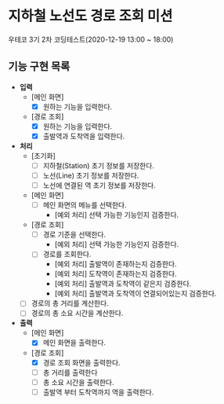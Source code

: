 # 지하철 노선도 경로 조회 미션
우테코 3기 2차 코딩테스트(2020-12-19 13:00 ~ 18:00) 

## 기능 구현 목록
* **입력**
  + [메인 화면]
    - [x] 원하는 기능을 입력한다.
  + [경로 조회] 
    - [x] 원하는 기능을 입력한다.
    - [x] 출발역과 도착역을 입력한다.
* **처리**
  + [초기화]
    + [ ] 지하철(Station) 초기 정보를 저장한다.
    + [ ] 노선(Line) 초기 정보를 저장한다.
    + [ ] 노선에 연결된 역 초기 정보를 저장한다.
  + [메인 화면]
    - [ ] 메인 화면의 메뉴를 선택한다.
      - [예외 처리] 선택 가능한 기능인지 검증한다.
  + [경로 조회]
    + [ ] 경로 기준을 선택한다.
      - [예외 처리] 선택 가능한 기능인지 검증한다.
    + [ ] 경로를 조회한다.
      - [예외 처리] 출발역이 존재하는지 검증한다.
      - [예외 처리] 도착역이 존재하는지 검증한다.
      - [예외 처리] 출발역과 도착역이 같은지 검증한다.
      - [예외 처리] 출발역과 도착역이 연결되어있는지 검증한다.
  + [ ] 경로의 총 거리를 계산한다.
  + [ ] 경로의 총 소요 시간을 계산한다.
* **출력**
  + [메인 화면]
    - [x] 메인 화면을 출력한다.
  + [경로 조회]
    - [x] 경로 조회 화면을 출력한다.
    - [ ] 총 거리를 출력한다
    - [ ] 총 소요 시간을 출력한다.
    - [ ] 출발역 부터 도착역까지 역을 출력한다.